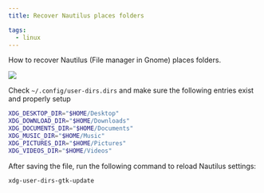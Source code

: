 ```yaml
---
title: Recover Nautilus places folders

tags:
  - linux
---
```


How to recover Nautilus (File manager in Gnome) places folders.

![](https://user-images.githubusercontent.com/40054455/163508819-5e853b38-4131-44f1-b1ff-5f116d850e17.png)

Check `~/.config/user-dirs.dirs` and make sure the following entries exist and properly setup

```sh title=".config/user-dirs.dirs"
XDG_DESKTOP_DIR="$HOME/Desktop"
XDG_DOWNLOAD_DIR="$HOME/Downloads"
XDG_DOCUMENTS_DIR="$HOME/Documents"
XDG_MUSIC_DIR="$HOME/Music"
XDG_PICTURES_DIR="$HOME/Pictures"
XDG_VIDEOS_DIR="$HOME/Videos"
```

After saving the file, run the following command to reload Nautilus settings:

```sh
xdg-user-dirs-gtk-update
```
